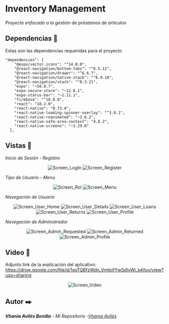 # Inventory Management

_Proyecto enfocado a la gestión de préstamos de artículos_

## Dependencias 📜

Estas son las dependencias requeridas para el proyecto
```
"dependencies": {
    "@expo/vector-icons": "^14.0.0",
    "@react-navigation/bottom-tabs": "^6.5.12",
    "@react-navigation/drawer": "^6.6.7",
    "@react-navigation/native-stack": "^6.9.18",
    "@react-navigation/stack": "^6.3.21",
    "expo": "~50.0.7",
    "expo-secure-store": "~12.8.1",
    "expo-status-bar": "~1.11.1",
    "firebase": "^10.8.0",
    "react": "18.2.0",
    "react-native": "0.73.4",
    "react-native-loading-spinner-overlay": "^3.0.1",
    "react-native-reanimated": "~3.6.2",
    "react-native-safe-area-context": "4.8.2",
    "react-native-screens": "~3.29.0"
  },

```

## Vistas 👀

_Inicio de Sesión - Registro_

<p align="center">
  <img src="https://github.com/user-attachments/assets/b7104c0a-c7c9-440f-8b81-f2cf806af444" alt="Screen_LogIn">
  <img src="https://github.com/user-attachments/assets/2d4f4780-bb18-4743-ad2d-319f4c63fd76" alt="Screen_Register">
</p>

_Tipo de Usuario - Menu_ 

<p align="center">
  <img src="https://github.com/user-attachments/assets/157bea0b-fe10-444f-900a-6b5aedfe653d" alt="Screen_Rol">
  <img src="https://github.com/user-attachments/assets/08eaf37c-126b-4734-8e78-26bd2f63317e" alt="Screen_Menu">
</p>

_Navegación de Usuario_ 

<p align="center">
  <img src="https://github.com/user-attachments/assets/38ee8c55-6ae6-4278-a796-08b3831d8259" alt="Screen_User_Home">
  <img src="https://github.com/user-attachments/assets/4cb029f6-cb68-4e0a-a0dd-89c3ca59de8b" alt="Screen_User_Details">
  <img src="https://github.com/user-attachments/assets/46122fde-a968-4c47-80e7-441a158f60f0" alt="Screen_User_Loans">
  <img src="https://github.com/user-attachments/assets/30b7710a-c476-408d-bd6b-816cd2f9101e" alt="Screen_User_Returns">
  <img src="https://github.com/user-attachments/assets/eed9e10e-e693-4e1b-a351-3a33034887b2" alt="Screen_User_Profile">
</p>

_Navegación de Administrador_

<p align="center">
  <img src="https://github.com/user-attachments/assets/81331233-0788-47cb-b403-0775944cfc5b" alt="Screen_Admin_Requested">
  <img src="https://github.com/user-attachments/assets/5621f9b5-53a4-4557-9381-9323bd21d74d" alt="Screen_Admin_Returned">
  <img src="https://github.com/user-attachments/assets/077fad1d-e980-4bbb-9b5b-8b3ba2616dbf" alt="Screen_Admin_Profile">
</p>

## Video 🎥

Adjunto link de la explicación del aplicativo: https://drive.google.com/file/d/1xoTQBfzWdn_VmIpifYwSdIxWj_k4jIuy/view?usp=sharing

<p align="center">
  <img src="https://github.com/user-attachments/assets/dcf7e077-5135-4443-b0d0-02aa7e1b077b" alt="Screen_Video">
</p>


## Autor ✒️

_**Vhania Avilés Bonilla** - *Mi Repositorio* -[Vhania Avilés](https://github.com/PaulGuillen?tab=repositories)_
